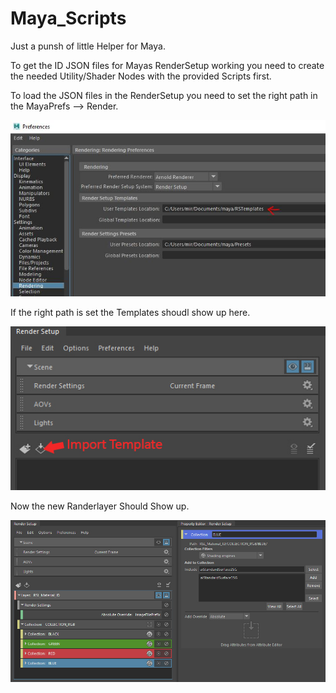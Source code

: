 # Maya_Scripts

Just a punsh of little Helper for Maya.

To get the ID JSON files for Mayas RenderSetup working you need to create the needed Utility/Shader Nodes with the provided Scripts first.

To load the JSON files in the RenderSetup you need to set the right path in the MayaPrefs --> Render.

![](/images/rprefs.JPG)

If the right path is set the Templates shoudl show up here.

![](/images/importtemplate.jpg)

Now the new Randerlayer Should Show up.

![](/images/rendersetup.jpg)
